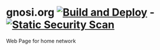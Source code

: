 # gnosi.org [![Build and Deploy](https://github.com/netanelreese/gnosi.org/actions/workflows/deploy.yml/badge.svg)](https://github.com/netanelreese/gnosi.org/actions/workflows/deploy.yml) - [![Static Security Scan](https://github.com/netanelreese/gnosi.org/actions/workflows/njsscan.yml/badge.svg)](https://github.com/netanelreese/gnosi.org/actions/workflows/njsscan.yml)
Web Page for home network

